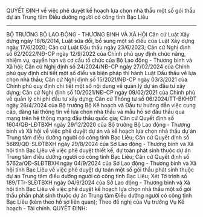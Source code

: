 QUYẾT ĐỊNH
về việc phê duyệt kế hoạch lựa chọn nhà thầu một số gói thầu
dự án Trung tâm Điều dưỡng người có công tỉnh Bạc Liêu
______________
BỘ TRƯỞNG BỘ LAO ĐỘNG - THƯƠNG BINH VÀ XÃ HỘI
Căn cứ Luật Xây dựng ngày 18/6/2014, Luật sửa đổi, bổ sung một số điều của Luật Xây dựng ngày 17/6/2020;
Căn cứ Luật Đấu thầu ngày 23/6/2023;
Căn cứ Nghị định số 62/2022/NĐ-CP ngày 12/9/2022 của Chính phủ quy định chức năng, nhiệm vụ, quyền hạn và cơ cấu tổ chức của Bộ Lao động - Thương binh và Xã hội;
Căn cứ Nghị định số 24/2024/NĐ-CP ngày 27/02/2024 của Chính phủ quy định chi tiết một số điểu và biện pháp thi hành Luật Đấu thầu về lựa chọn nhà thầu;
Căn cứ Nghị định số 15/2021/NĐ-CP ngày 03/3/2021 của Chính phủ quy định chi tiết một số nội dung về quản lý dự án đầu tư xây dựng;
Căn cứ Nghị định số 10/2021/NĐ-CP ngày 09/02/2021 của Chính phủ về quản lý chi phí đầu tư xây dựng;
Căn cứ Thông tư số 06/2024/TT-BKHĐT ngày 26/4/2024 của Bộ trưởng Bộ Kế hoạch và Đầu tư hướng dẫn việc cung cấp, đăng tải thông tin về lựa chọn nhà thầu và mẫu hồ sơ đấu thầu qua mạng trên hệ thống mạng đấu thầu quốc gia;
Căn cứ Quyết định số 1604/QĐ-LĐTBXH ngày 29/12/2020 của Bộ trưởng Bộ Lao động - Thương binh và Xã hội về việc phê duyệt dự án và kế hoạch lựa chọn nhà thầu dự án Trung tâm điều dưỡng người có công tỉnh Bạc Liêu;
Căn cứ Quyết định số 5689/QĐ-SLĐTBXH ngày 29/8/2024 của Sở Lao động - Thương binh và Xã hội tỉnh Bạc Liêu về việc phê duyệt thiết kế, dự toán phát sinh thuộc dự án Trung tâm điều dưỡng người có công tỉnh Bạc Liêu;
Căn cứ Quyết định số 5762a/QĐ-SLĐTBXH ngày 04/9/2024 của Sở Lao động - Thương binh và Xã hội tỉnh Bạc Liêu về việc phê duyệt dự toán một số gói thầu phát sinh thuộc dự án Trung tâm điều dưỡng người có công tỉnh Bạc Liêu;
Xét Tờ trình số 189/TTr-SLĐTBXH ngày 04/9/2024 của Sở Lao động - Thương binh và Xã hội tỉnh Bạc Liêu về việc phê duyệt kế hoạch lựa chọn nhà thầu một số gói thầu phần phát sinh thuộc dự án Trung tâm Điều dưỡng người có công tỉnh Bạc Liêu (kèm theo hồ sơ liên quan);
Theo đề nghị của Vụ trưởng Vụ Kế hoạch - Tài chính.
QUYẾT ĐỊNH: